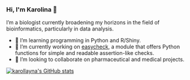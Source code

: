 ### Hi, I'm Karolina 👋

I’m a biologist currently broadening my horizons in the field of bioinformatics, particularly in data analysis.

- 🌱 I’m learning programming in Python and R/Shiny.
- 🔭 I’m currently working on [easycheck](https://github.com/nyggus/easycheck), a module that offers Python functions for simple and readable assertion-like checks.
- 👯 I’m looking to collaborate on pharmaceutical and medical projects.


<!-- Github stats from https://github.com/anuraghazra/github-readme-stats -->
[![karollayna's GitHub stats](https://github-readme-stats.vercel.app/api?username=karollayna&hide=stars,issues&show_icons=true&hide_rank=true&show=prs_merged_percentage)](https://github.com/karollayna/github-readme-stats)

